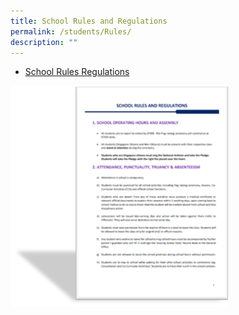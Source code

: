 ```yaml
---
title: School Rules and Regulations
permalink: /students/Rules/
description: ""
---
```

* [School Rules Regulations](/files/Students/School_rules_regulations.pdf)


![](/images/Students/School_Rules.png)